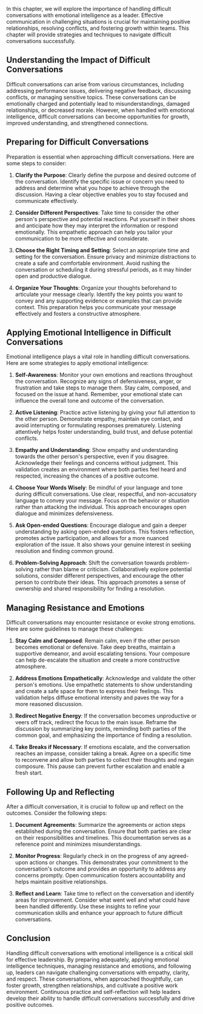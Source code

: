 
In this chapter, we will explore the importance of handling difficult conversations with emotional intelligence as a leader. Effective communication in challenging situations is crucial for maintaining positive relationships, resolving conflicts, and fostering growth within teams. This chapter will provide strategies and techniques to navigate difficult conversations successfully.

Understanding the Impact of Difficult Conversations
---------------------------------------------------

Difficult conversations can arise from various circumstances, including addressing performance issues, delivering negative feedback, discussing conflicts, or managing sensitive topics. These conversations can be emotionally charged and potentially lead to misunderstandings, damaged relationships, or decreased morale. However, when handled with emotional intelligence, difficult conversations can become opportunities for growth, improved understanding, and strengthened connections.

Preparing for Difficult Conversations
-------------------------------------

Preparation is essential when approaching difficult conversations. Here are some steps to consider:

1. **Clarify the Purpose**: Clearly define the purpose and desired outcome of the conversation. Identify the specific issue or concern you need to address and determine what you hope to achieve through the discussion. Having a clear objective enables you to stay focused and communicate effectively.

2. **Consider Different Perspectives**: Take time to consider the other person's perspective and potential reactions. Put yourself in their shoes and anticipate how they may interpret the information or respond emotionally. This empathetic approach can help you tailor your communication to be more effective and considerate.

3. **Choose the Right Timing and Setting**: Select an appropriate time and setting for the conversation. Ensure privacy and minimize distractions to create a safe and comfortable environment. Avoid rushing the conversation or scheduling it during stressful periods, as it may hinder open and productive dialogue.

4. **Organize Your Thoughts**: Organize your thoughts beforehand to articulate your message clearly. Identify the key points you want to convey and any supporting evidence or examples that can provide context. This preparation helps you communicate your message effectively and fosters a constructive atmosphere.

Applying Emotional Intelligence in Difficult Conversations
----------------------------------------------------------

Emotional intelligence plays a vital role in handling difficult conversations. Here are some strategies to apply emotional intelligence:

1. **Self-Awareness**: Monitor your own emotions and reactions throughout the conversation. Recognize any signs of defensiveness, anger, or frustration and take steps to manage them. Stay calm, composed, and focused on the issue at hand. Remember, your emotional state can influence the overall tone and outcome of the conversation.

2. **Active Listening**: Practice active listening by giving your full attention to the other person. Demonstrate empathy, maintain eye contact, and avoid interrupting or formulating responses prematurely. Listening attentively helps foster understanding, build trust, and defuse potential conflicts.

3. **Empathy and Understanding**: Show empathy and understanding towards the other person's perspective, even if you disagree. Acknowledge their feelings and concerns without judgment. This validation creates an environment where both parties feel heard and respected, increasing the chances of a positive outcome.

4. **Choose Your Words Wisely**: Be mindful of your language and tone during difficult conversations. Use clear, respectful, and non-accusatory language to convey your message. Focus on the behavior or situation rather than attacking the individual. This approach encourages open dialogue and minimizes defensiveness.

5. **Ask Open-ended Questions**: Encourage dialogue and gain a deeper understanding by asking open-ended questions. This fosters reflection, promotes active participation, and allows for a more nuanced exploration of the issue. It also shows your genuine interest in seeking resolution and finding common ground.

6. **Problem-Solving Approach**: Shift the conversation towards problem-solving rather than blame or criticism. Collaboratively explore potential solutions, consider different perspectives, and encourage the other person to contribute their ideas. This approach promotes a sense of ownership and shared responsibility for finding a resolution.

Managing Resistance and Emotions
--------------------------------

Difficult conversations may encounter resistance or evoke strong emotions. Here are some guidelines to manage these challenges:

1. **Stay Calm and Composed**: Remain calm, even if the other person becomes emotional or defensive. Take deep breaths, maintain a supportive demeanor, and avoid escalating tensions. Your composure can help de-escalate the situation and create a more constructive atmosphere.

2. **Address Emotions Empathetically**: Acknowledge and validate the other person's emotions. Use empathetic statements to show understanding and create a safe space for them to express their feelings. This validation helps diffuse emotional intensity and paves the way for a more reasoned discussion.

3. **Redirect Negative Energy**: If the conversation becomes unproductive or veers off track, redirect the focus to the main issue. Reframe the discussion by summarizing key points, reminding both parties of the common goal, and emphasizing the importance of finding a resolution.

4. **Take Breaks if Necessary**: If emotions escalate, and the conversation reaches an impasse, consider taking a break. Agree on a specific time to reconvene and allow both parties to collect their thoughts and regain composure. This pause can prevent further escalation and enable a fresh start.

Following Up and Reflecting
---------------------------

After a difficult conversation, it is crucial to follow up and reflect on the outcomes. Consider the following steps:

1. **Document Agreements**: Summarize the agreements or action steps established during the conversation. Ensure that both parties are clear on their responsibilities and timelines. This documentation serves as a reference point and minimizes misunderstandings.

2. **Monitor Progress**: Regularly check in on the progress of any agreed-upon actions or changes. This demonstrates your commitment to the conversation's outcome and provides an opportunity to address any concerns promptly. Open communication fosters accountability and helps maintain positive relationships.

3. **Reflect and Learn**: Take time to reflect on the conversation and identify areas for improvement. Consider what went well and what could have been handled differently. Use these insights to refine your communication skills and enhance your approach to future difficult conversations.

Conclusion
----------

Handling difficult conversations with emotional intelligence is a critical skill for effective leadership. By preparing adequately, applying emotional intelligence techniques, managing resistance and emotions, and following up, leaders can navigate challenging conversations with empathy, clarity, and respect. These conversations, when approached thoughtfully, can foster growth, strengthen relationships, and cultivate a positive work environment. Continuous practice and self-reflection will help leaders develop their ability to handle difficult conversations successfully and drive positive outcomes.

